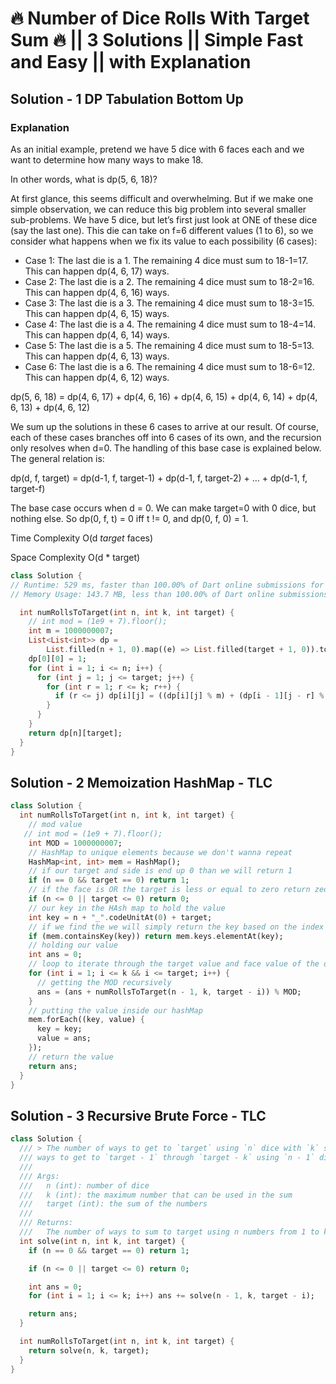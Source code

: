 # 🔥 Number of Dice Rolls With Target Sum 🔥 || 3 Solutions || Simple Fast and Easy || with Explanation

## Solution - 1 DP Tabulation Bottom Up

### Explanation

As an initial example, pretend we have 5 dice with 6 faces each and we want to determine how many ways to make 18.

In other words, what is dp(5, 6, 18)?

At first glance, this seems difficult and overwhelming. But if we make one simple observation, we can reduce this big problem into several smaller sub-problems. We have 5 dice, but let’s first just look at ONE of these dice (say the last one). This die can take on f=6 different values (1 to 6), so we consider what happens when we fix its value to each possibility (6 cases):

- Case 1: The last die is a 1. The remaining 4 dice must sum to 18-1=17. This can happen dp(4, 6, 17) ways.
- Case 2: The last die is a 2. The remaining 4 dice must sum to 18-2=16. This can happen dp(4, 6, 16) ways.
- Case 3: The last die is a 3. The remaining 4 dice must sum to 18-3=15. This can happen dp(4, 6, 15) ways.
- Case 4: The last die is a 4. The remaining 4 dice must sum to 18-4=14. This can happen dp(4, 6, 14) ways.
- Case 5: The last die is a 5. The remaining 4 dice must sum to 18-5=13. This can happen dp(4, 6, 13) ways.
- Case 6: The last die is a 6. The remaining 4 dice must sum to 18-6=12. This can happen dp(4, 6, 12) ways.

dp(5, 6, 18) = dp(4, 6, 17) + dp(4, 6, 16) + dp(4, 6, 15) + dp(4, 6, 14) + dp(4, 6, 13) + dp(4, 6, 12)

We sum up the solutions in these 6 cases to arrive at our result. Of course, each of these cases branches off into 6 cases of its own, and the recursion only resolves when d=0. The handling of this base case is explained below.
The general relation is:

dp(d, f, target) = dp(d-1, f, target-1) + dp(d-1, f, target-2) + … + dp(d-1, f, target-f)

The base case occurs when d = 0. We can make target=0 with 0 dice, but nothing else.
So dp(0, f, t) = 0 iff t != 0, and dp(0, f, 0) = 1.

Time Complexity
O(d *target* faces)

Space Complexity
O(d * target)

```dart
class Solution {
// Runtime: 529 ms, faster than 100.00% of Dart online submissions for Number of Dice Rolls With Target Sum.
// Memory Usage: 143.7 MB, less than 100.00% of Dart online submissions for Number of Dice Rolls With Target Sum.

  int numRollsToTarget(int n, int k, int target) {
    // int mod = (1e9 + 7).floor();
    int m = 1000000007;
    List<List<int>> dp =
        List.filled(n + 1, 0).map((e) => List.filled(target + 1, 0)).toList();
    dp[0][0] = 1;
    for (int i = 1; i <= n; i++) {
      for (int j = 1; j <= target; j++) {
        for (int r = 1; r <= k; r++) {
          if (r <= j) dp[i][j] = ((dp[i][j] % m) + (dp[i - 1][j - r] % m)) % m;
        }
      }
    }
    return dp[n][target];
  }
}
```

## Solution - 2 Memoization HashMap - TLC

```dart
class Solution {
  int numRollsToTarget(int n, int k, int target) {
    // mod value
   // int mod = (1e9 + 7).floor();
    int MOD = 1000000007;
    // HashMap to unique elements because we don't wanna repeat
    HashMap<int, int> mem = HashMap();
    // if our target and side is end up 0 than we will return 1
    if (n == 0 && target == 0) return 1;
    // if the face is OR the target is less or equal to zero return zeo
    if (n <= 0 || target <= 0) return 0;
    // our key in the HAsh map to hold the value
    int key = n + "_".codeUnitAt(0) + target;
    // if we find the we will simply return the key based on the index we have found
    if (mem.containsKey(key)) return mem.keys.elementAt(key);
    // holding our value
    int ans = 0;
    // loop to iterate through the target value and face value of the dice
    for (int i = 1; i <= k && i <= target; i++) {
      // getting the MOD recursively
      ans = (ans + numRollsToTarget(n - 1, k, target - i)) % MOD;
    }
    // putting the value inside our hashMap
    mem.forEach((key, value) {
      key = key;
      value = ans;
    });
    // return the value
    return ans;
  }
}
```

## Solution - 3 Recursive Brute Force - TLC

```dart
class Solution {
  /// > The number of ways to get to `target` using `n` dice with `k` sides is the sum of the number of
  /// ways to get to `target - 1` through `target - k` using `n - 1` dice with `k` sides
  ///
  /// Args:
  ///   n (int): number of dice
  ///   k (int): the maximum number that can be used in the sum
  ///   target (int): the sum of the numbers
  ///
  /// Returns:
  ///   The number of ways to sum to target using n numbers from 1 to k.
  int solve(int n, int k, int target) {
    if (n == 0 && target == 0) return 1;

    if (n <= 0 || target <= 0) return 0;

    int ans = 0;
    for (int i = 1; i <= k; i++) ans += solve(n - 1, k, target - i);

    return ans;
  }

  int numRollsToTarget(int n, int k, int target) {
    return solve(n, k, target);
  }
}
```
